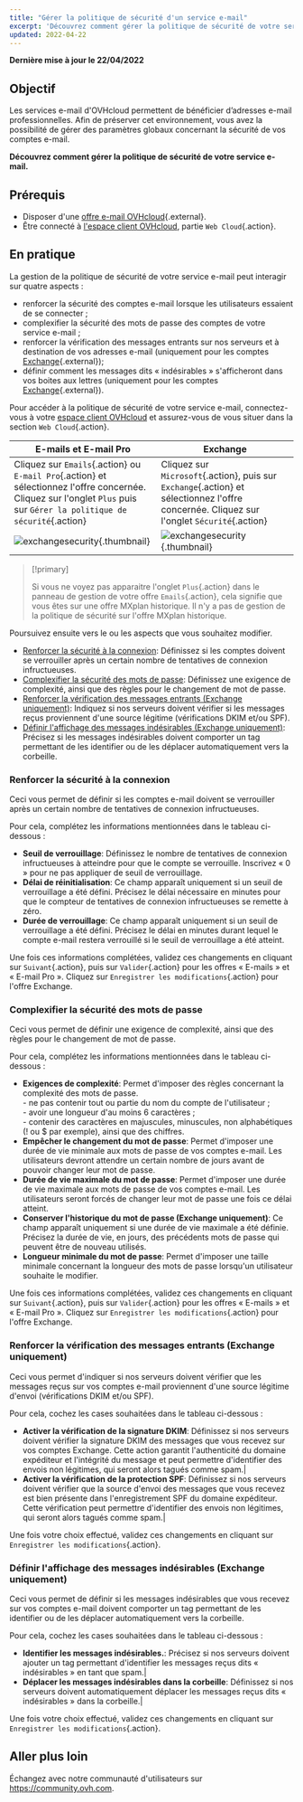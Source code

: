```yaml
---
title: "Gérer la politique de sécurité d'un service e-mail"
excerpt: 'Découvrez comment gérer la politique de sécurité de votre service e-mail'
updated: 2022-04-22
---
```


**Dernière mise à jour le 22/04/2022**

## Objectif 

Les services e-mail d'OVHcloud permettent de bénéficier d’adresses e-mail professionnelles. Afin de préserver cet environnement, vous avez la possibilité de gérer des paramètres globaux concernant la sécurité de vos comptes e-mail.

**Découvrez comment gérer la politique de sécurité de votre service e-mail.**

## Prérequis

- Disposer d'une [offre e-mail OVHcloud](https://www.ovhcloud.com/fr/emails/){.external}.
- Être connecté à [l'espace client OVHcloud](https://www.ovh.com/auth/?action=gotomanager&from=https://www.ovh.com/fr/&ovhSubsidiary=fr), partie `Web Cloud`{.action}.

## En pratique

La gestion de la politique de sécurité de votre service e-mail peut interagir sur quatre aspects :

- renforcer la sécurité des comptes e-mail lorsque les utilisateurs essaient de se connecter ;
- complexifier la sécurité des mots de passe des comptes de votre service e-mail ;
- renforcer la vérification des messages entrants sur nos serveurs et à destination de vos adresses e-mail (uniquement pour les comptes [Exchange](https://www.ovhcloud.com/fr/emails/hosted-exchange/){.external});
- définir comment les messages dits « indésirables » s'afficheront dans vos boites aux lettres (uniquement pour les comptes [Exchange](https://www.ovhcloud.com/fr/emails/hosted-exchange/){.external}).

Pour accéder à la politique de sécurité de votre service e-mail, connectez-vous à votre [espace client OVHcloud](https://www.ovh.com/auth/?action=gotomanager&from=https://www.ovh.com/fr/&ovhSubsidiary=fr) et assurez-vous de vous situer dans la section `Web Cloud`{.action}. 

|E-mails et E-mail Pro|Exchange| 
|---|---| 
|Cliquez sur `Emails`{.action} ou `E-mail Pro`{.action} et sélectionnez l'offre concernée. Cliquez sur l'onglet `Plus` puis sur `Gérer la politique de sécurité`{.action}|Cliquez sur `Microsoft`{.action}, puis sur `Exchange`{.action} et sélectionnez l'offre concernée. Cliquez sur l'onglet `Sécurité`{.action}|
|![exchangesecurity](images/manage-security01.png){.thumbnail}|![exchangesecurity](images/manage-security02.png){.thumbnail}|

> [!primary]
>
> Si vous ne voyez pas apparaitre l'onglet `Plus`{.action} dans le panneau de gestion de votre offre `Emails`{.action}, cela signifie que vous êtes sur une offre MXplan historique. Il n'y a pas de gestion de la politique de sécurité sur l'offre MXplan historique.

Poursuivez ensuite vers le ou les aspects que vous souhaitez modifier.

- [Renforcer la sécurité à la connexion](#enhanced-security): Définissez si les comptes doivent se verrouiller après un certain nombre de tentatives de connexion infructueuses.
- [Complexifier la sécurité des mots de passe](#password-complexity): Définissez une exigence de complexité, ainsi que des règles pour le changement de mot de passe.
- [Renforcer la vérification des messages entrants (Exchange uniquement)](#incoming-messages-verification): Indiquez si nos serveurs doivent vérifier si les messages reçus proviennent d'une source légitime (vérifications DKIM et/ou SPF).
- [Définir l'affichage des messages indésirables (Exchange uniquement)](#unwanted-messages-management): Précisez si les messages indésirables doivent comporter un tag permettant de les identifier ou de les déplacer automatiquement vers la corbeille.

### Renforcer la sécurité à la connexion <a name="enhanced-security"></a>

Ceci vous permet de définir si les comptes e-mail doivent se verrouiller après un certain nombre de tentatives de connexion infructueuses.

Pour cela, complétez les informations mentionnées dans le tableau ci-dessous :

- **Seuil de verrouillage**: Définissez le nombre de tentatives de connexion infructueuses à atteindre pour que le compte se verrouille. Inscrivez « 0 » pour ne pas appliquer de seuil de verrouillage.
- **Délai de réinitialisation**: Ce champ apparaît uniquement si un seuil de verrouillage a été défini. Précisez le délai nécessaire en minutes pour que le compteur de tentatives de connexion infructueuses se remette à zéro.
- **Durée de verrouillage**: Ce champ apparaît uniquement si un seuil de verrouillage a été défini. Précisez le délai en minutes durant lequel le compte e-mail restera verrouillé si le seuil de verrouillage a été atteint.

Une fois ces informations complétées, validez ces changements en cliquant sur `Suivant`{.action}, puis sur `Valider`{.action} pour les offres « E-mails » et « E-mail Pro ». Cliquez sur `Enregistrer les modifications`{.action} pour l'offre Exchange.

### Complexifier la sécurité des mots de passe <a name="password-complexity"></a>

Ceci vous permet de définir une exigence de complexité, ainsi que des règles pour le changement de mot de passe.

Pour cela, complétez les informations mentionnées dans le tableau ci-dessous :

- **Exigences de complexité**: Permet d'imposer des règles concernant la complexité des mots de passe. <br> - ne pas contenir tout ou partie du nom du compte de l'utilisateur ;<br> - avoir une longueur d'au moins 6 caractères ;<br> - contenir des caractères en majuscules, minuscules, non alphabétiques (! ou $ par exemple), ainsi que des chiffres.
- **Empêcher le changement du mot de passe**: Permet d'imposer une durée de vie minimale aux mots de passe de vos comptes e-mail. Les utilisateurs devront attendre un certain nombre de jours avant de pouvoir changer leur mot de passe.
- **Durée de vie maximale du mot de passe**: Permet d'imposer une durée de vie maximale aux mots de passe de vos comptes e-mail. Les utilisateurs seront forcés de changer leur mot de passe une fois ce délai atteint.
- **Conserver l'historique du mot de passe (Exchange uniquement)**: Ce champ apparaît uniquement si une durée de vie maximale a été définie. Précisez la durée de vie, en jours, des précédents mots de passe qui peuvent être de nouveau utilisés.
- **Longueur minimale du mot de passe**: Permet d'imposer une taille minimale concernant la longueur des mots de passe lorsqu'un utilisateur souhaite le modifier.

Une fois ces informations complétées, validez ces changements en cliquant sur `Suivant`{.action}, puis sur `Valider`{.action} pour les offres « E-mails » et « E-mail Pro ». Cliquez sur `Enregistrer les modifications`{.action} pour l'offre Exchange.

### Renforcer la vérification des messages entrants (Exchange uniquement) <a name="incoming-messages-verification"></a>

Ceci vous permet d'indiquer si nos serveurs doivent vérifier que les messages reçus sur vos comptes e-mail proviennent d'une source légitime d'envoi (vérifications DKIM et/ou SPF).

Pour cela, cochez les cases souhaitées dans le tableau ci-dessous :

- **Activer la vérification de la signature DKIM**: Définissez si nos serveurs doivent vérifier la signature DKIM des messages que vous recevez sur vos comptes Exchange. Cette action garantit l'authenticité du domaine expéditeur et l'intégrité du message et peut permettre d'identifier des envois non légitimes, qui seront alors tagués comme spam.|
- **Activer la vérification de la protection SPF**: Définissez si nos serveurs doivent vérifier que la source d'envoi des messages que vous recevez est bien présente dans l'enregistrement SPF du domaine expéditeur. Cette vérification peut permettre d'identifier des envois non légitimes, qui seront alors tagués comme spam.|

Une fois votre choix effectué, validez ces changements en cliquant sur `Enregistrer les modifications`{.action}.

### Définir l'affichage des messages indésirables (Exchange uniquement) <a name="unwanted-messages-management"></a>

Ceci vous permet de définir si les messages indésirables que vous recevez sur vos comptes e-mail doivent comporter un tag permettant de les identifier ou de les déplacer automatiquement vers la corbeille.

Pour cela, cochez les cases souhaitées dans le tableau ci-dessous :
 
- **Identifier les messages indésirables.**: Précisez si nos serveurs doivent ajouter un tag permettant d'identifier les messages reçus dits « indésirables » en tant que spam.|
- **Déplacer les messages indésirables dans la corbeille**: Définissez si nos serveurs doivent automatiquement déplacer les messages reçus dits « indésirables » dans la corbeille.|

Une fois votre choix effectué, validez ces changements en cliquant sur `Enregistrer les modifications`{.action}.

## Aller plus loin

Échangez avec notre communauté d'utilisateurs sur <https://community.ovh.com>.